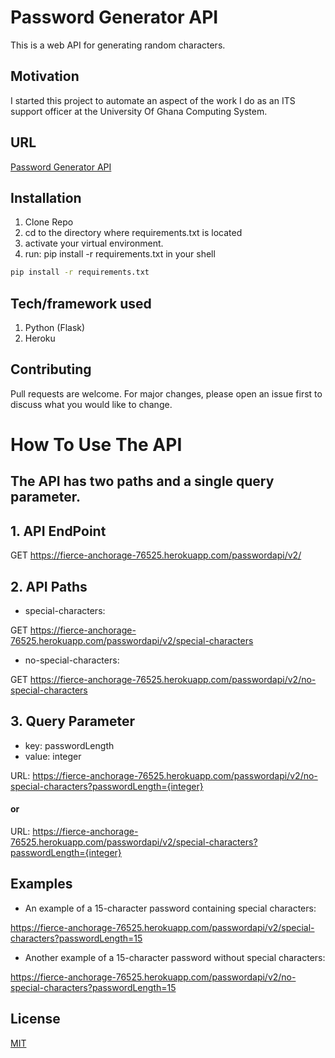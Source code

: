 # Password Generator API

This is a web API for generating random characters.

## Motivation

I started this project to automate an aspect of the work I do as an ITS support officer at the University Of Ghana Computing System.

## URL

[Password Generator API](https://fierce-anchorage-76525.herokuapp.com)

## Installation

1. Clone Repo
2. cd to the directory where requirements.txt is located
3. activate your virtual environment.
4. run: pip install -r requirements.txt in your shell

```bash
pip install -r requirements.txt
```

## Tech/framework used

1. Python (Flask)
2. Heroku

## Contributing

Pull requests are welcome. For major changes, please open an issue first to discuss what you would like to change.

# How To Use The API

## The API has two paths and a single query parameter.

## 1. API EndPoint

GET
https://fierce-anchorage-76525.herokuapp.com/passwordapi/v2/

## 2. API Paths

- special-characters:

GET
https://fierce-anchorage-76525.herokuapp.com/passwordapi/v2/special-characters

- no-special-characters:

GET
https://fierce-anchorage-76525.herokuapp.com/passwordapi/v2/no-special-characters

## 3. Query Parameter

- key: passwordLength
- value: integer

URL:
https://fierce-anchorage-76525.herokuapp.com/passwordapi/v2/no-special-characters?passwordLength={integer}

#### or

URL:
https://fierce-anchorage-76525.herokuapp.com/passwordapi/v2/special-characters?passwordLength={integer}

## Examples

- An example of a 15-character password containing special characters:

https://fierce-anchorage-76525.herokuapp.com/passwordapi/v2/special-characters?passwordLength=15

- Another example of a 15-character password without special characters:

https://fierce-anchorage-76525.herokuapp.com/passwordapi/v2/no-special-characters?passwordLength=15

## License

[MIT](https://choosealicense.com/licenses/mit/)

